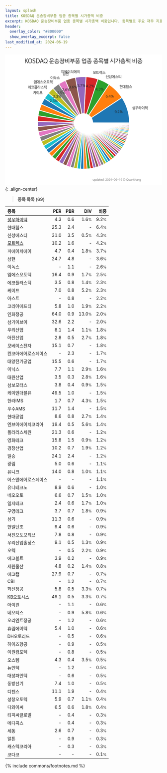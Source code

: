 ```yaml
---
layout: splash
title: KOSDAQ 운송장비부품 업종 종목별 시가총액 비중
excerpt: KOSDAQ 운송장비부품 업종 종목별 시가총액 비중입니다. 종목별로 주요 재무 지표를 함께 표시합니다.
header:
  overlay_color: "#800000"
  show_overlay_excerpt: false
last_modified_at: 2024-06-19
---
```



![KOSDAQ 운송장비부품 업종 종목별 시가총액 비중](/stats/sector/images/kosdaq_업종_운송장비부품_종목.png){: .align-center}


> **종목 목록 (69)**<a id="list"></a>

| **종목** | **PER** | **PBR** | **DIV** | **비중** |
| :------- | ------: | ------: | ------: | -------: |
| [성우하이텍](/015750/) | 4.3 | 0.6 | 1.6<small>%</small> | 9.2<small>%</small> |
| 현대힘스 | 25.3 | 2.4 | - | 6.4<small>%</small> |
| 신성에스티 | 31.0 | 3.5 | 0.5<small>%</small> | 4.3<small>%</small> |
| [모트렉스](/118990/) | 10.2 | 1.6 | - | 4.2<small>%</small> |
| 피에이치에이 | 4.7 | 0.4 | 1.8<small>%</small> | 3.7<small>%</small> |
| 삼현 | 24.7 | 4.8 | - | 3.6<small>%</small> |
| 이녹스 | - | 1.1 | - | 2.6<small>%</small> |
| 엠에스오토텍 | 16.4 | 0.9 | 1.7<small>%</small> | 2.5<small>%</small> |
| 에코플라스틱 | 3.5 | 0.8 | 1.4<small>%</small> | 2.3<small>%</small> |
| 케이프 | 7.0 | 0.8 | 5.2<small>%</small> | 2.3<small>%</small> |
| 아스트 | - | 0.8 | - | 2.2<small>%</small> |
| 코리아에프티 | 5.8 | 1.0 | 1.9<small>%</small> | 2.2<small>%</small> |
| 인화정공 | 64.0 | 0.9 | 13.0<small>%</small> | 2.0<small>%</small> |
| 삼기이브이 | 32.6 | 2.2 | - | 2.0<small>%</small> |
| 우리산업 | 8.1 | 1.4 | 1.1<small>%</small> | 1.8<small>%</small> |
| 아진산업 | 2.8 | 0.5 | 2.7<small>%</small> | 1.8<small>%</small> |
| 모베이스전자 | 15.1 | 0.7 | - | 1.8<small>%</small> |
| 켄코아에어로스페이스 | - | 2.3 | - | 1.7<small>%</small> |
| 대양전기공업 | 15.5 | 0.6 | - | 1.7<small>%</small> |
| 이닉스 | 7.7 | 1.1 | 2.9<small>%</small> | 1.6<small>%</small> |
| 대원산업 | 3.5 | 0.3 | 2.8<small>%</small> | 1.6<small>%</small> |
| 삼보모터스 | 3.8 | 0.4 | 0.9<small>%</small> | 1.5<small>%</small> |
| 케이엔더블유 | 49.5 | 1.0 | - | 1.5<small>%</small> |
| 한라IMS | 1.7 | 0.7 | 4.3<small>%</small> | 1.5<small>%</small> |
| 우수AMS | 11.7 | 1.4 | - | 1.5<small>%</small> |
| 현대공업 | 8.6 | 0.8 | 2.7<small>%</small> | 1.4<small>%</small> |
| 엔브이에이치코리아 | 19.4 | 0.5 | 5.6<small>%</small> | 1.4<small>%</small> |
| 폴라리스세원 | 21.3 | 0.6 | - | 1.2<small>%</small> |
| 영화테크 | 15.8 | 1.5 | 0.9<small>%</small> | 1.2<small>%</small> |
| 경창산업 | 10.2 | 0.7 | 1.9<small>%</small> | 1.2<small>%</small> |
| 일승 | 24.1 | 2.4 | - | 1.2<small>%</small> |
| 광림 | 5.0 | 0.6 | - | 1.1<small>%</small> |
| 유니크 | 14.0 | 0.8 | 1.0<small>%</small> | 1.1<small>%</small> |
| 어스앤에어로스페이스 | - | - | - | 1.1<small>%</small> |
| 유니테크노 | 8.9 | 0.6 | - | 1.0<small>%</small> |
| 네오오토 | 6.6 | 0.7 | 1.5<small>%</small> | 1.0<small>%</small> |
| 일지테크 | 2.4 | 0.6 | 1.7<small>%</small> | 1.0<small>%</small> |
| 구영테크 | 3.7 | 0.7 | 1.8<small>%</small> | 0.9<small>%</small> |
| 삼기 | 11.3 | 0.6 | - | 0.9<small>%</small> |
| 한일단조 | 9.4 | 0.6 | - | 0.9<small>%</small> |
| 서진오토모티브 | 7.8 | 0.8 | - | 0.9<small>%</small> |
| 우리산업홀딩스 | 9.1 | 0.5 | 1.3<small>%</small> | 0.9<small>%</small> |
| 오텍 | - | 0.5 | 2.2<small>%</small> | 0.9<small>%</small> |
| 에코볼트 | 3.9 | 0.2 | - | 0.9<small>%</small> |
| 세원물산 | 4.8 | 0.2 | 1.4<small>%</small> | 0.8<small>%</small> |
| 에코캡 | 27.9 | 0.7 | - | 0.7<small>%</small> |
| CBI | - | 1.2 | - | 0.7<small>%</small> |
| 화신정공 | 5.8 | 0.5 | 3.3<small>%</small> | 0.7<small>%</small> |
| KB오토시스 | 49.1 | 0.5 | 3.3<small>%</small> | 0.7<small>%</small> |
| 아이윈 | - | 1.1 | - | 0.6<small>%</small> |
| 네오티스 | - | 0.9 | 5.8<small>%</small> | 0.6<small>%</small> |
| 오리엔트정공 | - | 1.2 | - | 0.6<small>%</small> |
| 휴림에이텍 | 5.4 | 1.0 | - | 0.6<small>%</small> |
| DH오토리드 | - | 0.5 | - | 0.6<small>%</small> |
| 하이즈항공 | - | 0.9 | - | 0.5<small>%</small> |
| 이원컴포텍 | - | 0.8 | - | 0.5<small>%</small> |
| 오스템 | 4.3 | 0.4 | 3.5<small>%</small> | 0.5<small>%</small> |
| 뉴인텍 | - | 1.2 | - | 0.5<small>%</small> |
| 대성파인텍 | - | 0.6 | - | 0.5<small>%</small> |
| 동방선기 | 7.4 | 1.0 | - | 0.5<small>%</small> |
| 디젠스 | 11.1 | 1.9 | - | 0.4<small>%</small> |
| 성창오토텍 | 5.9 | 0.7 | 1.1<small>%</small> | 0.4<small>%</small> |
| 디와이씨 | 6.5 | 0.6 | 1.8<small>%</small> | 0.4<small>%</small> |
| 티피씨글로벌 | - | 0.4 | - | 0.3<small>%</small> |
| 메디콕스 | - | 0.4 | - | 0.3<small>%</small> |
| 세동 | 2.6 | 0.7 | - | 0.3<small>%</small> |
| 알톤 | - | 0.9 | - | 0.3<small>%</small> |
| 캐스텍코리아 | - | 0.3 | - | 0.3<small>%</small> |
| 코다코 | - | - | - | 0.1<small>%</small> |

{% include commons/footnotes.md %}